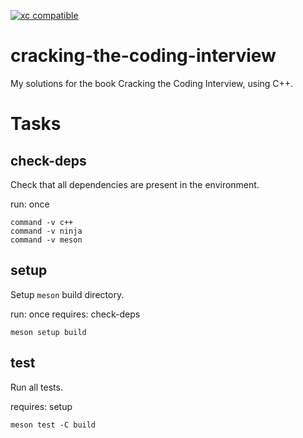[![xc compatible](https://xcfile.dev/badge.svg)](https://xcfile.dev)

# cracking-the-coding-interview
My solutions for the book Cracking the Coding Interview, using C++.

# Tasks
## check-deps
Check that all dependencies are present in the environment.

run: once

```shell
command -v c++
command -v ninja
command -v meson
```

## setup
Setup `meson` build directory.

run: once
requires: check-deps

```
meson setup build
```

## test
Run all tests.

requires: setup

```
meson test -C build
```
